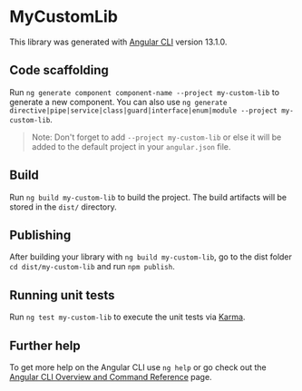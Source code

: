# MyCustomLib

This library was generated with [Angular CLI](https://github.com/angular/angular-cli) version 13.1.0.

## Code scaffolding

Run `ng generate component component-name --project my-custom-lib` to generate a new component. You can also use `ng generate directive|pipe|service|class|guard|interface|enum|module --project my-custom-lib`.
> Note: Don't forget to add `--project my-custom-lib` or else it will be added to the default project in your `angular.json` file. 

## Build

Run `ng build my-custom-lib` to build the project. The build artifacts will be stored in the `dist/` directory.

## Publishing

After building your library with `ng build my-custom-lib`, go to the dist folder `cd dist/my-custom-lib` and run `npm publish`.

## Running unit tests

Run `ng test my-custom-lib` to execute the unit tests via [Karma](https://karma-runner.github.io).

## Further help

To get more help on the Angular CLI use `ng help` or go check out the [Angular CLI Overview and Command Reference](https://angular.io/cli) page.

